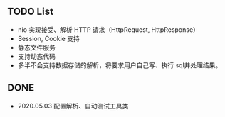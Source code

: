 
## TODO List
* nio 实现接受、解析 HTTP 请求（HttpRequest, HttpResponse）
* Session, Cookie 支持
* 静态文件服务
* 支持动态代码
* 多半不会支持数据存储的解析，将要求用户自己写、执行 sql并处理结果。

## DONE
* 2020.05.03 配置解析、自动测试工具类